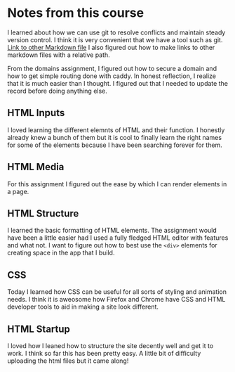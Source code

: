 # Notes from this course
I learned about how we can use git to resolve conflicts and maintain steady version control. I think it is very convenient that we have a tool such as git.
[Link to other Markdown file](README.md)
I also figured out how to make links to other markdown files with a relative path.


From the domains assignment, I figured out how to secure a domain and how to get simple routing done with caddy. In honest reflection, I realize that it is much easier than I thought. I figured out that I needed to update the record before doing anything else.

## HTML Inputs
I loved learning the different elemnts of HTML and their function. I honestly already knew a bunch of them but it is cool to finally learn the right names for some of the elements because I have been searching forever for them. 

## HTML Media
For this assignment I figured out the ease by which I can render elements in a page.

## HTML  Structure
I learned the basic formatting of HTML elements. The assignment would have been a little easier had I used a fully fledged HTML editor with features and what not. I want to figure out how to best use the `<div>` elements for creating space in the app that I build. 

## CSS
Today I learned how CSS can be useful for all sorts of styling and animation needs. I think it is aweosome how Firefox and Chrome have CSS and HTML developer tools to aid in making a site look different.

## HTML Startup
I loved how I leaned how to structure the site decently well and get it to work. I think so far this has been pretty easy. A little bit of difficulty uploading the html files but it came along!
